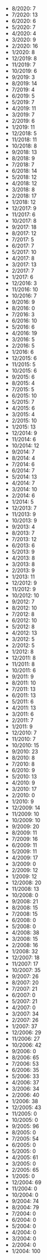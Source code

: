 *  8/2020: 7
*  7/2020: 13
*  6/2020: 6
*  5/2020: 7
*  4/2020: 4
*  3/2020: 9
*  2/2020: 16
*  1/2020: 8
*  12/2019: 8
*  11/2019: 7
*  10/2019: 6
*  9/2019: 3
*  8/2019: 14
*  7/2019: 4
*  6/2019: 5
*  5/2019: 7
*  4/2019: 11
*  3/2019: 7
*  2/2019: 6
*  1/2019: 11
*  12/2018: 5
*  11/2018: 11
*  10/2018: 8
*  9/2018: 13
*  8/2018: 9
*  7/2018: 7
*  6/2018: 14
*  5/2018: 12
*  4/2018: 12
*  3/2018: 8
*  2/2018: 17
*  1/2018: 12
*  12/2017: 9
*  11/2017: 6
*  10/2017: 8
*  9/2017: 18
*  8/2017: 12
*  7/2017: 5
*  6/2017: 7
*  5/2017: 10
*  4/2017: 8
*  3/2017: 13
*  2/2017: 7
*  1/2017: 6
*  12/2016: 3
*  11/2016: 10
*  10/2016: 7
*  9/2016: 9
*  8/2016: 0
*  7/2016: 3
*  6/2016: 10
*  5/2016: 6
*  4/2016: 19
*  3/2016: 5
*  2/2016: 5
*  1/2016: 6
*  12/2015: 6
*  11/2015: 5
*  10/2015: 6
*  9/2015: 6
*  8/2015: 4
*  7/2015: 5
*  6/2015: 10
*  5/2015: 7
*  4/2015: 6
*  3/2015: 4
*  2/2015: 10
*  1/2015: 13
*  12/2014: 9
*  11/2014: 6
*  10/2014: 12
*  9/2014: 7
*  8/2014: 4
*  7/2014: 6
*  6/2014: 7
*  5/2014: 13
*  4/2014: 7
*  3/2014: 10
*  2/2014: 6
*  1/2014: 5
*  12/2013: 7
*  11/2013: 9
*  10/2013: 9
*  9/2013: 4
*  8/2013: 7
*  7/2013: 12
*  6/2013: 6
*  5/2013: 9
*  4/2013: 8
*  3/2013: 8
*  2/2013: 9
*  1/2013: 11
*  12/2012: 9
*  11/2012: 9
*  10/2012: 10
*  9/2012: 7
*  8/2012: 10
*  7/2012: 8
*  6/2012: 10
*  5/2012: 8
*  4/2012: 13
*  3/2012: 5
*  2/2012: 5
*  1/2012: 8
*  12/2011: 8
*  11/2011: 8
*  10/2011: 6
*  9/2011: 9
*  8/2011: 10
*  7/2011: 13
*  6/2011: 13
*  5/2011: 6
*  4/2011: 13
*  3/2011: 6
*  2/2011: 7
*  1/2011: 9
*  12/2010: 7
*  11/2010: 7
*  10/2010: 15
*  9/2010: 23
*  8/2010: 8
*  7/2010: 8
*  6/2010: 9
*  5/2010: 13
*  4/2010: 9
*  3/2010: 17
*  2/2010: 0
*  1/2010: 9
*  12/2009: 14
*  11/2009: 10
*  10/2009: 10
*  9/2009: 20
*  8/2009: 11
*  7/2009: 16
*  6/2009: 11
*  5/2009: 11
*  4/2009: 17
*  3/2009: 0
*  2/2009: 12
*  1/2009: 12
*  12/2008: 20
*  11/2008: 13
*  10/2008: 0
*  9/2008: 21
*  8/2008: 15
*  7/2008: 15
*  6/2008: 0
*  5/2008: 0
*  4/2008: 38
*  3/2008: 15
*  2/2008: 16
*  1/2008: 32
*  12/2007: 18
*  11/2007: 17
*  10/2007: 35
*  9/2007: 26
*  8/2007: 20
*  7/2007: 21
*  6/2007: 0
*  5/2007: 21
*  4/2007: 0
*  3/2007: 34
*  2/2007: 26
*  1/2007: 37
*  12/2006: 29
*  11/2006: 27
*  10/2006: 42
*  9/2006: 0
*  8/2006: 65
*  7/2006: 53
*  6/2006: 35
*  5/2006: 33
*  4/2006: 37
*  3/2006: 34
*  2/2006: 40
*  1/2006: 38
*  12/2005: 43
*  11/2005: 0
*  10/2005: 0
*  9/2005: 96
*  8/2005: 0
*  7/2005: 54
*  6/2005: 0
*  5/2005: 0
*  4/2005: 61
*  3/2005: 0
*  2/2005: 65
*  1/2005: 0
*  12/2004: 69
*  11/2004: 0
*  10/2004: 0
*  9/2004: 74
*  8/2004: 79
*  7/2004: 0
*  6/2004: 0
*  5/2004: 0
*  4/2004: 0
*  3/2004: 0
*  2/2004: 0
*  1/2004: 100